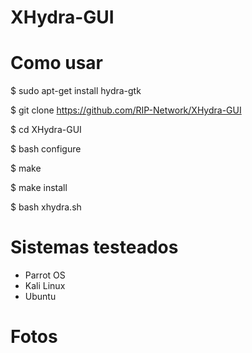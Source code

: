 # XHydra-GUI
# Como usar 

$ sudo apt-get install hydra-gtk

$ git clone https://github.com/RIP-Network/XHydra-GUI

$ cd XHydra-GUI

$ bash configure

$ make

$ make install

$ bash xhydra.sh

# Sistemas testeados

* Parrot OS
* Kali Linux
* Ubuntu

# Fotos
